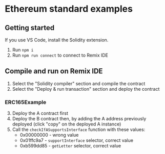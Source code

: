 # Ethereum standard examples

## Getting started
If you use VS Code, install the Solidity extension.
1. Run `npm i`
2. Run `npm run connect` to connect to Remix IDE

## Compile and run on Remix IDE
1. Select the "Solidity compiler" section and compile the contract
2. Select the "Deploy & run transaction" section and deploy the contract

### ERC165Example
3. Deploy the A contract first
4. Deploy the B contract then, by adding the A address previously deployed (click "copy" on the deployed A instance)
5. Call the `checkIfASupportsInterface` function with these values:
    - 0x00000000 - wrong value
    - 0x01ffc9a7 - `supportInterface` selector, correct value
    - 0xb599dd85 - `getLetter` selector, correct value